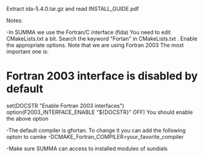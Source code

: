 

Extract ida-5.4.0.tar.gz and read INSTALL_GUIDE.pdf

Notes:

-In SUMMA we use the Fortran/C interface (fida)
You need to edit CMakeLists.txt a bit.
Search the keyword "Fortan" in CMakeLists.txt . Enable the appropriate options. Note that we are using Fortran 2003
The most important one is:
   # Fortran 2003 interface is disabled by default
   set(DOCSTR "Enable Fortran 2003 interfaces")
   option(F2003_INTERFACE_ENABLE "${DOCSTR}" OFF)
You should enable the above option

-The default compiler is gfortan. To change it you can add the following optoin to camke
   -DCMAKE_Fortran_COMPILER=your_favorite_compiler
   
-Make sure SUMMA can access to installed modules of sundials 


